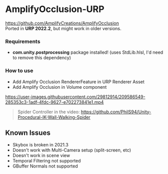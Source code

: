 # AmplifyOcclusion-URP
https://github.com/AmplifyCreations/AmplifyOcclusion \
Ported in **URP 2022.2**, but might work in older versions.

### Requirements
* <b>com.unity.postprocessing</b> package installed! (uses StdLib.hlsl, I'd need to remove this dependency)

### How to use
* Add Amplify Occlusion RendererFeature in URP Renderer Asset
* Add Amplify Occlusion in Volume component

https://user-images.githubusercontent.com/29812914/209586549-285353c3-1adf-4fdc-9627-e702273841e1.mp4
>Spider Controller in the video: https://github.com/PhilS94/Unity-Procedural-IK-Wall-Walking-Spider

## Known Issues
* Skybox is broken in 2021.3
* Doesn't work with Multi-Camera setup (split-screen, etc)
* Doesn't work in scene view
* Temporal Filtering not supported
* GBuffer Normals not supported



